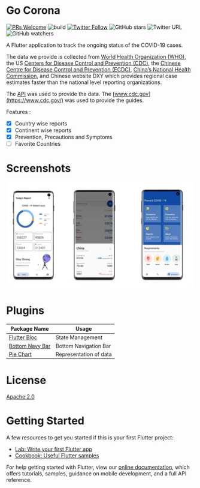 # Go Corona  
[![PRs Welcome](https://img.shields.io/badge/PRs-welcome-brightgreen.svg?style=flat)](http://makeapullrequest.com)
![build](https://github.com/r0hnx/GoCorona/workflows/build/badge.svg)
[![Twitter Follow](https://img.shields.io/twitter/follow/r0hnx?label=Follow&style=social)](https://twitter.com/r0hnx)
![GitHub stars](https://img.shields.io/github/stars/r0hnx/GoCorona?style=social)
![Twitter URL](https://img.shields.io/twitter/url?style=social&url=https%3A%2F%2Fr0hnx.github.io%2FGoCorona%2F)
![GitHub watchers](https://img.shields.io/github/watchers/r0hnx/GoCorona?style=social)

A Flutter application to track the ongoing status of the COVID-19 cases. 

The data we provide is collected from [World Health Organization (WHO)](https://www.who.int/), the US [Centers for Disease Control and Prevention (CDC)](https://www.cdc.gov/), the [Chinese Centre for Disease Control and Prevention (ECDC)](http://www.chinacdc.cn/en/), [China’s National Health Commission](http://en.nhc.gov.cn/), and Chinese website DXY which provides regional case estimates faster than the national level reporting organizations.

The [API]( https://coronavirus-19-api.herokuapp.com/ ) was used to provide the data. The [www.cdc.gov](https://www.cdc.gov/) was used to provide the guides.

Features :

- [x] Country wise reports
- [x] Continent wise reports
- [x] Prevention, Precautions and Symptoms
- [ ] Favorite Countries

# Screenshots

<img src="screenshots/1.jpg" style="border-radius: 15px">

# Plugins

| Package Name                                                | Usage                  |
| ----------------------------------------------------------- | ---------------------- |
| [Flutter Bloc](https://pub.dev/packages/flutter_bloc)       | State Management       |
| [Bottom Navy Bar](https://pub.dev/packages/bottom_navy_bar) | Bottom Navigation Bar  |
| [Pie Chart](https://pub.dev/packages/pie_chart)             | Representation of data |

# License

[Apache 2.0](https://github.com/r0hnx/GoCorona/blob/master/LICENSE)

# Getting Started

A few resources to get you started if this is your first Flutter project:

- [Lab: Write your first Flutter app](https://flutter.dev/docs/get-started/codelab)
- [Cookbook: Useful Flutter samples](https://flutter.dev/docs/cookbook)

For help getting started with Flutter, view our
[online documentation](https://flutter.dev/docs), which offers tutorials,
samples, guidance on mobile development, and a full API reference.
